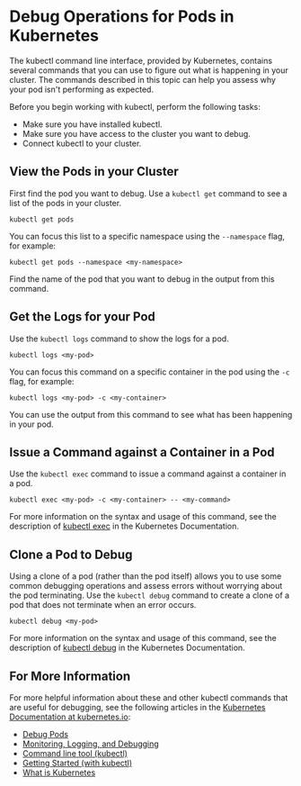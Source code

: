 # Debug Operations for Pods in Kubernetes  
The kubectl command line interface, provided by Kubernetes, contains several commands that you can use to figure out what is happening in your cluster. The commands described in this topic can help you assess why your pod isn't performing as expected.

Before you begin working with kubectl, perform the following tasks:  
- Make sure you have installed kubectl.
- Make sure you have access to the cluster you want to debug.
- Connect kubectl to your cluster. 

## View the Pods in your Cluster  
First find the pod you want to debug. Use a `kubectl get` command to see a list of the pods in your cluster.  

```shell
kubectl get pods 
``` 

You can focus this list to a specific namespace using the `--namespace` flag, for example:  

```shell
kubectl get pods --namespace <my-namespace>
``` 

Find the name of the pod that you want to debug in the output from this command. 

## Get the Logs for your Pod  
Use the `kubectl logs` command to show the logs for a pod.

```shell
kubectl logs <my-pod> 
``` 

You can focus this command on a specific container in the pod using the `-c` flag, for example:  

```shell
kubectl logs <my-pod> -c <my-container> 
``` 

You can use the output from this command to see what has been happening in your pod.  

##  Issue a Command against a Container in a Pod  
Use the `kubectl exec` command to issue a command against a container in a pod.  

```shell
kubectl exec <my-pod> -c <my-container> -- <my-command> 
```  

For more information on the syntax and usage of this command, see the description of [kubectl exec](https://kubernetes.io/docs/reference/kubectl/generated/kubectl_exec/) in the Kubernetes Documentation.  

## Clone a Pod to Debug  
Using a clone of a pod (rather than the pod itself) allows you to use some common debugging operations and assess errors without worrying about the pod terminating. Use the `kubectl debug` command to create a clone of a pod that does not terminate when an error occurs.  

```shell
kubectl debug <my-pod>
``` 

For more information on the syntax and usage of this command, see the description of [kubectl debug](https://kubernetes.io/docs/reference/kubectl/generated/kubectl_debug/) in the Kubernetes Documentation.  

## For More Information  

For more helpful information about these and other kubectl commands that are useful for debugging, see the following articles in the [Kubernetes Documentation at kubernetes.io](https://kubernetes.io/docs/home/):  

- [Debug Pods](https://kubernetes.io/docs/tasks/debug/debug-application/debug-pods/)
- [Monitoring, Logging, and Debugging](https://kubernetes.io/docs/tasks/debug/)
- [Command line tool (kubectl)](https://kubernetes.io/docs/reference/kubectl/)
- [Getting Started (with kubectl)](https://kubernetes.io/docs/reference/generated/kubectl/kubectl-commands#-strong-getting-started-strong-) 
- [What is Kubernetes](https://kubernetes.io/docs/concepts/overview/) 
